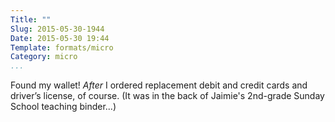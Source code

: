 ```yaml
---
Title: ""
Slug: 2015-05-30-1944
Date: 2015-05-30 19:44
Template: formats/micro
Category: micro
...
```


Found my wallet! *After* I ordered replacement debit and credit cards and driver’s license, of course. (It was in the back of Jaimie's 2nd-grade Sunday School teaching binder...)